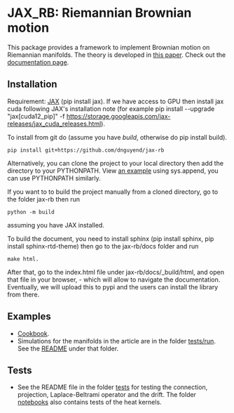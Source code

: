 # JAX_RB: Riemannian Brownian motion
This package provides a framework to implement Brownian motion on Riemannian manifolds. The theory is developed in [this paper](https://arxiv.org/abs/2406.02879).
Check out the [documentation page](https://dnguyend.github.io/jax-rb/index.html).
## Installation
Requirement: [JAX](https://jax.readthedocs.io/en/latest/installation.html) (pip install jax). If we have access to GPU then install jax cuda following JAX's installation note (for example pip install --upgrade "jax[cuda12_pip]" -f https://storage.googleapis.com/jax-releases/jax_cuda_releases.html).

To install from git do (assume you have *build*, otherwise do pip install build).

```
pip install git+https://github.com/dnguyend/jax-rb
```
Alternatively, you can clone the project to your local directory then add the directory to your PYTHONPATH. View [an example](https://github.com/dnguyend/jax-rb/blob/main/tests/notebooks/test_heat_kernel.ipynb) using sys.append, you can use PYTHONPATH similarly.

If you want to to build the project manually from a cloned directory, go to the folder jax-rb then run
```
python -m build
```
assuming you have JAX installed.

To build the document, you need to install sphinx (pip install sphinx, pip install sphinx-rtd-theme) then go to the jax-rb/docs folder and run 
```
make html.
```
After that, go to the index.html file under jax-rb/docs/_build/html, and open that file in your browser, - which will allow to navigate the documentation.
Eventually, we will upload this to pypi and the users can install the library from there.
## Examples
* [Cookbook](https://github.com/dnguyend/jax-rb/blob/main/examples/JAX_RB_Cookbook.ipynb).
* Simulations for the manifolds in the article are in the folder [tests/run](https://github.com/dnguyend/jax-rb/tree/main/tests/run). See the [README](https://github.com/dnguyend/jax-rb/tree/main/tests/run/README.md) under that folder.

## Tests
* See the README file in the folder [tests](https://github.com/dnguyend/jax-rb/tree/main/tests) for testing the connection, projection, Laplace-Beltrami operator and the drift. The folder [notebooks](https://github.com/dnguyend/jax-rb/tree/main/tests/notebooks) also contains tests of the heat kernels.
